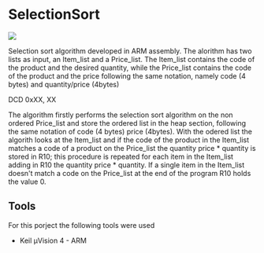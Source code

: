 # SelectionSort
![](https://img.shields.io/badge/Development-Stopped-red)

Selection sort algorithm developed in ARM assembly. The alorithm has two lists as input, an Item_list and a Price_list. The Item_list contains the code of the product and the desired quantity, while the Price_list contains the code of the product and the price following the same notation, namely code (4 bytes) and quantity/price (4bytes)

DCD 0xXX, XX

The algorithm firstly performs the selection sort algorithm on the non ordered Price_list and store the ordered list in the heap section, following the same notation of code (4 bytes) price (4bytes). With the odered list the algorith looks at the Item_list and if the code of the product in the Item_list matches a code of a product on the Price_list the quantity price * quantity is stored in R10; this procedure is repeated for each item in the Item_list adding in R10 the quantity price * quantity. If a single item in the Item_list doesn't match a code on the Price_list at the end of the program R10 holds the value 0.  

## Tools

For this porject the following tools were used
- Keil µVision 4 - ARM
